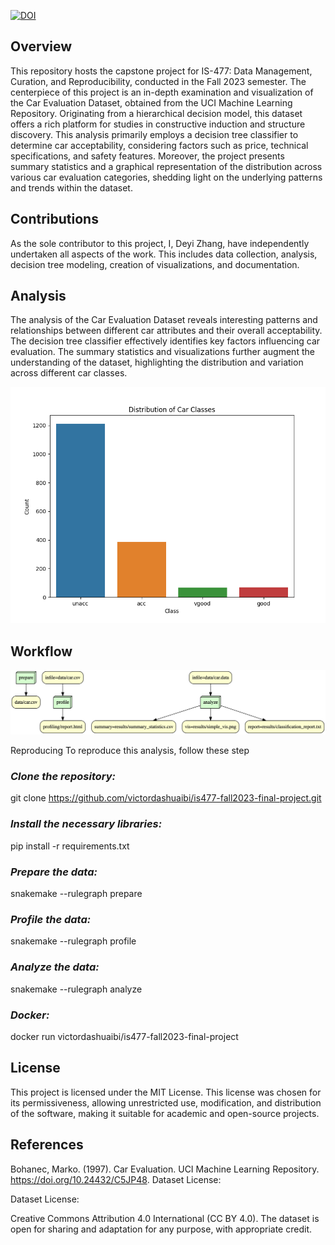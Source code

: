 [![DOI](https://zenodo.org/badge/DOI/10.5281/zenodo.10360565.svg)](https://doi.org/10.5281/zenodo.10360565)

## Overview ##
This repository hosts the capstone project for IS-477: Data Management, Curation, and Reproducibility, conducted in the Fall 2023 semester. The centerpiece of this project is an in-depth examination and visualization of the Car Evaluation Dataset, obtained from the UCI Machine Learning Repository. Originating from a hierarchical decision model, this dataset offers a rich platform for studies in constructive induction and structure discovery. This analysis primarily employs a decision tree classifier to determine car acceptability, considering factors such as price, technical specifications, and safety features. Moreover, the project presents summary statistics and a graphical representation of the distribution across various car evaluation categories, shedding light on the underlying patterns and trends within the dataset.

## Contributions ##
As the sole contributor to this project, I, Deyi Zhang, have independently undertaken all aspects of the work. This includes data collection, analysis, decision tree modeling, creation of visualizations, and documentation.

## Analysis ##
The analysis of the Car Evaluation Dataset reveals interesting patterns and relationships between different car attributes and their overall acceptability. The decision tree classifier effectively identifies key factors influencing car evaluation. The summary statistics and visualizations further augment the understanding of the dataset, highlighting the distribution and variation across different car classes.

![Distribution Visualization](results/simple_vis.png)

## Workflow ##
![Workflow Diagram](workflow.png)

Reproducing
To reproduce this analysis, follow these step

### *Clone the repository:* ###

git clone https://github.com/victordashuaibi/is477-fall2023-final-project.git

### *Install the necessary libraries:* ###

pip install -r requirements.txt

### *Prepare the data:* ###

snakemake --rulegraph prepare

### *Profile the data:* ###

snakemake --rulegraph profile

### *Analyze the data:* ###

snakemake --rulegraph analyze

### *Docker:* ###

docker run victordashuaibi/is477-fall2023-final-project

## License ##

This project is licensed under the MIT License. This license was chosen for its permissiveness, allowing unrestricted use, modification, and distribution of the software, making it suitable for academic and open-source projects.

## References ##

Bohanec, Marko. (1997). Car Evaluation. UCI Machine Learning Repository. https://doi.org/10.24432/C5JP48.
Dataset License:

Dataset License:

Creative Commons Attribution 4.0 International (CC BY 4.0).
The dataset is open for sharing and adaptation for any purpose, with appropriate credit.